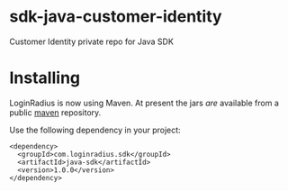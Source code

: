# sdk-java-customer-identity
Customer Identity private repo for Java SDK

# Installing

LoginRadius is now using Maven. At present the jars *are* available from a public [maven](http://maven.apache.org/download.html) repository.

Use the following dependency in your project:

```
<dependency>
  <groupId>com.loginradius.sdk</groupId>
  <artifactId>java-sdk</artifactId>
  <version>1.0.0</version>
</dependency>
```